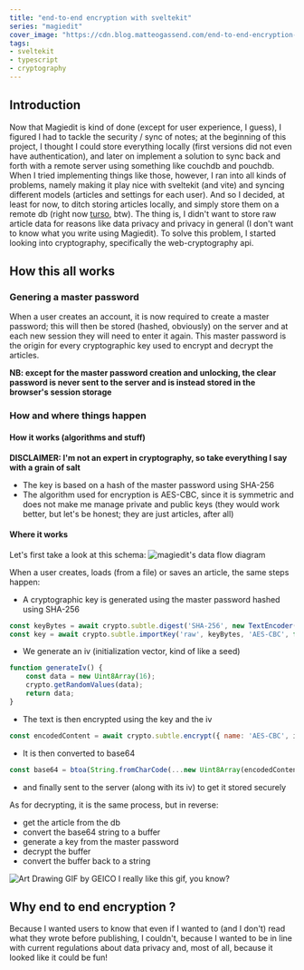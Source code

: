 ```yaml
---
title: "end-to-end encryption with sveltekit"
series: "magiedit"
cover_image: "https://cdn.blog.matteogassend.com/end-to-end-encryption-cover.webp"
tags:
- sveltekit
- typescript
- cryptography
---
```


## Introduction

Now that Magiedit is kind of done (except for user experience, I guess), I figured I had to tackle the security / sync of notes; at the beginning of this project, I thought I could store everything locally (first versions did not even have authentication), and later on implement a solution to sync back and forth with a remote server using something like couchdb and pouchdb. When I tried implementing things like those, however, I ran into all kinds of problems, namely making it play nice with sveltekit (and vite) and syncing different models (articles and settings for each user). And so I decided, at least for now, to ditch storing articles locally, and simply store them on a remote db (right now [turso](turso.tech), btw). The thing is, I didn't want to store raw article data for reasons like data privacy and privacy in general (I don't want to know what you write using Magiedit). To solve this problem, I started looking into cryptography, specifically the web-cryptography api.

## How this all works

### Genering a master password

When a user creates an account, it is now required to create a master password; this will then be stored (hashed, obviously) on the server and at each new session they will need to enter it again. This master password is the origin for every cryptographic key used to encrypt and decrypt the articles.

**NB: except for the master password creation and unlocking, the clear password is never sent to the server and is instead stored in the browser's session storage**

### How and where things happen

#### How it works (algorithms and stuff)

**DISCLAIMER: I'm not an expert in cryptography, so take everything I say with a grain of salt**

- The key is based on a hash of the master password using SHA-256
- The algorithm used for encryption is AES-CBC, since it is symmetric and does not make me manage private and public keys (they would work better, but let's be honest; they are just articles, after all)

#### Where it works 

Let's first take a look at this schema:
![magiedit's data flow diagram](https://cdn.blog.matteogassend.com/magiedit-encryption-flow.png)

When a user creates, loads (from a file) or saves an article, the same steps happen:

- A cryptographic key is generated using the master password hashed using SHA-256
```js
const keyBytes = await crypto.subtle.digest('SHA-256', new TextEncoder().encode(keyData));
const key = await crypto.subtle.importKey('raw', keyBytes, 'AES-CBC', false, ['encrypt']);
```
- We generate an iv (initialization vector, kind of like a seed)
```js
function generateIv() {
	const data = new Uint8Array(16);
	crypto.getRandomValues(data);
	return data;
}
```
- The text is then encrypted using the key and the iv
```js
const encodedContent = await crypto.subtle.encrypt({ name: 'AES-CBC', iv }, key, new TextEncoder().encode('write here'));
```
- It is then converted to base64
```js
const base64 = btoa(String.fromCharCode(...new Uint8Array(encodedContent)));
```
- and finally sent to the server (along with its iv) to get it stored securely

As for decrypting, it is the same process, but in reverse:
- get the article from the db
- convert the base64 string to a buffer
- generate a key from the master password
- decrypt the buffer
- convert the buffer back to a string

![Art Drawing GIF by GEICO](https://media4.giphy.com/media/MXM5QQ3jY7WmcmPwTI/giphy.gif?cid=bcfb6944sukc5vegbsl0xkey1dmb6kxar5fen0smog3hhr32&ep=v1_gifs_search&rid=giphy.gif&ct=g)
I really like this gif, you know?

## Why end to end encryption ?

Because I wanted users to know that even if I wanted to (and I don't) read what they wrote before publishing, I couldn't, because I wanted to be in line with current regulations about data privacy and, most of all, because it looked like it could be fun!
